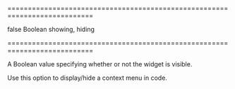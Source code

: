 ===========================================================================
<!--default-->false<!--/default-->
<!--type-->Boolean<!--/type-->
<!--firedEvents-->showing, hiding<!--/firedEvents-->
===========================================================================

<!--shortDescription-->
A Boolean value specifying whether or not the widget is visible.
<!--/shortDescription-->

<!--fullDescription-->
Use this option to display/hide a context menu in code.


<!--/fullDescription-->
